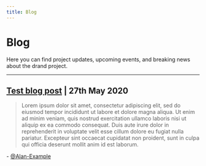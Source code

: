 ```yaml
---
title: Blog
---
```


# Blog

Here you can find project updates, upcoming events, and breaking news about the drand project.

---

## [Test blog post](20200527-test-blog-post) | 27th May 2020

> Lorem ipsum dolor sit amet, consectetur adipiscing elit, sed do eiusmod tempor incididunt ut labore et dolore magna aliqua. Ut enim ad minim veniam, quis nostrud exercitation ullamco laboris nisi ut aliquip ex ea commodo consequat. Duis aute irure dolor in reprehenderit in voluptate velit esse cillum dolore eu fugiat nulla pariatur. Excepteur sint occaecat cupidatat non proident, sunt in culpa qui officia deserunt mollit anim id est laborum.

\- [@Alan-Example](//example.com)
